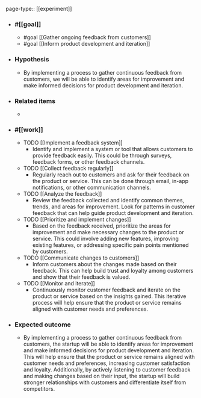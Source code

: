 page-type:: [[experiment]]



  - ### #[[goal]]
    - #goal [[Gather ongoing feedback from customers]]
    - #goal [[Inform product development and iteration]]
  - ### Hypothesis
    - By implementing a process to gather continuous feedback from customers, we will be able to identify areas for improvement and make informed decisions for product development and iteration.
  - ### Related items
    - 
  - ### #[[work]]
    - TODO [[Implement a feedback system]]
      - Identify and implement a system or tool that allows customers to provide feedback easily. This could be through surveys, feedback forms, or other feedback channels.
    - TODO [[Collect feedback regularly]]
      - Regularly reach out to customers and ask for their feedback on the product or service. This can be done through email, in-app notifications, or other communication channels.
    - TODO [[Analyze the feedback]]
      - Review the feedback collected and identify common themes, trends, and areas for improvement. Look for patterns in customer feedback that can help guide product development and iteration.
    - TODO [[Prioritize and implement changes]]
      - Based on the feedback received, prioritize the areas for improvement and make necessary changes to the product or service. This could involve adding new features, improving existing features, or addressing specific pain points mentioned by customers.
    - TODO [[Communicate changes to customers]]
      - Inform customers about the changes made based on their feedback. This can help build trust and loyalty among customers and show that their feedback is valued.
    - TODO [[Monitor and iterate]]
      - Continuously monitor customer feedback and iterate on the product or service based on the insights gained. This iterative process will help ensure that the product or service remains aligned with customer needs and preferences.
  - ### Expected outcome
    - By implementing a process to gather continuous feedback from customers, the startup will be able to identify areas for improvement and make informed decisions for product development and iteration. This will help ensure that the product or service remains aligned with customer needs and preferences, increasing customer satisfaction and loyalty. Additionally, by actively listening to customer feedback and making changes based on their input, the startup will build stronger relationships with customers and differentiate itself from competitors.

